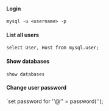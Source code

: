 #### Login

`mysql -u <username> -p`

#### List all users

`select User, Host from mysql.user;`

#### Show databases

`show databases`

#### Change user password

`set password for '<username>'@'<host>' = password('<password>');
